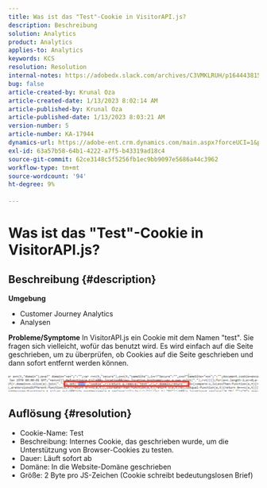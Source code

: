 ```yaml
---
title: Was ist das "Test"-Cookie in VisitorAPI.js?
description: Beschreibung
solution: Analytics
product: Analytics
applies-to: Analytics
keywords: KCS
resolution: Resolution
internal-notes: https://adobedx.slack.com/archives/C3VMKLRUH/p1644438152582239
bug: false
article-created-by: Krunal Oza
article-created-date: 1/13/2023 8:02:14 AM
article-published-by: Krunal Oza
article-published-date: 1/13/2023 8:03:21 AM
version-number: 5
article-number: KA-17944
dynamics-url: https://adobe-ent.crm.dynamics.com/main.aspx?forceUCI=1&pagetype=entityrecord&etn=knowledgearticle&id=0b407392-1893-ed11-aad1-6045bd006793
exl-id: 63a57b58-64b1-4222-a7f5-b43319ad18c4
source-git-commit: 62ce3148c5f5256fb1ec9bb9097e5686a44c3962
workflow-type: tm+mt
source-wordcount: '94'
ht-degree: 9%

---
```


# Was ist das &quot;Test&quot;-Cookie in VisitorAPI.js?

## Beschreibung {#description}

<b>Umgebung</b>
- Customer Journey Analytics
- Analysen



<b>Probleme/Symptome</b>
In VisitorAPI.js ein Cookie mit dem Namen &quot;test&quot;. Sie fragen sich vielleicht, wofür das benutzt wird. Es wird einfach auf die Seite geschrieben, um zu überprüfen, ob Cookies auf die Seite geschrieben und dann sofort entfernt werden können.

![](assets/___0c407392-1893-ed11-aad1-6045bd006793___.png)


## Auflösung {#resolution}


- Cookie-Name: Test
- Beschreibung: Internes Cookie, das geschrieben wurde, um die Unterstützung von Browser-Cookies zu testen.
- Dauer: Läuft sofort ab
- Domäne: In die Website-Domäne geschrieben
- Größe: 2 Byte pro JS-Zeichen (Cookie schreibt bedeutungslosen Brief)
